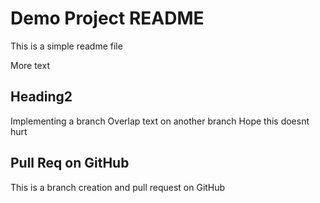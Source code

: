 # Demo Project README

This is a simple readme file

More text

## Heading2

Implementing a branch
Overlap text on another branch
Hope this doesnt hurt

## Pull Req on GitHub

This is a branch creation and pull request on GitHub
